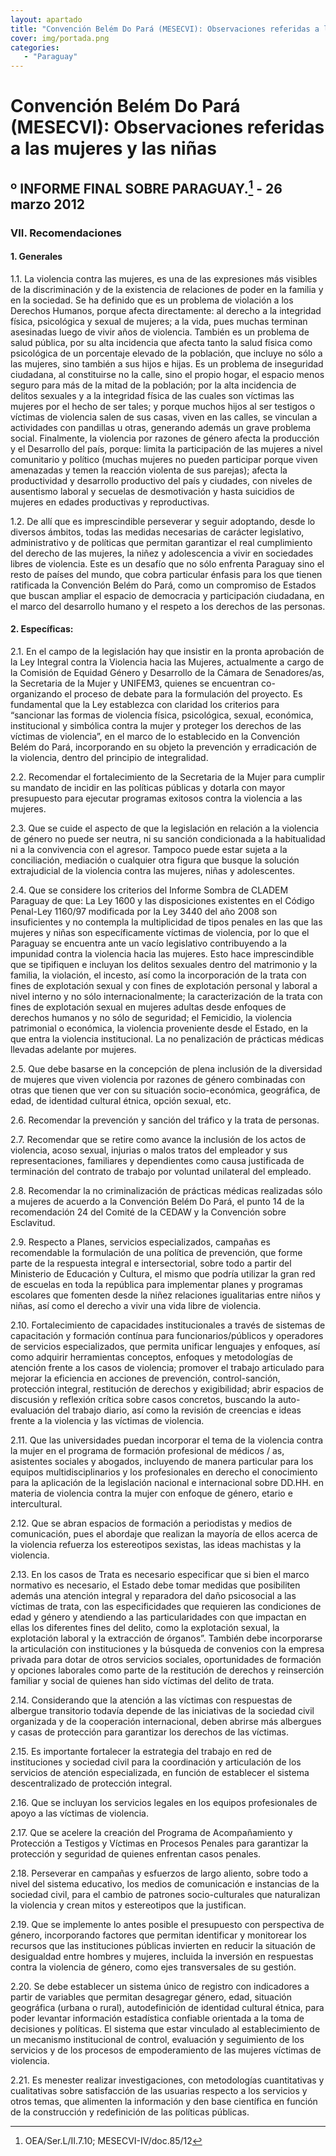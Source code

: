 ```yaml
---
layout: apartado
title: "Convención Belém Do Pará (MESECVI): Observaciones referidas a las mujeres y las niñas"
cover: img/portada.png
categories:
   - "Paraguay"
---
```



# Convención Belém Do Pará (MESECVI): Observaciones referidas a las mujeres y las niñas


## º INFORME FINAL SOBRE PARAGUAY.[^705] - 26 marzo 2012

### VII. Recomendaciones

#### 1. Generales

1.1. La violencia contra las mujeres, es una de las expresiones más
visibles de la discriminación y de la existencia de relaciones de poder en
la familia y en la sociedad. Se ha definido que es un problema de violación
a los Derechos Humanos, porque afecta directamente: al derecho a la
integridad física, psicológica y sexual de mujeres; a la vida, pues muchas
terminan asesinadas luego de vivir años de violencia. También es un
problema de salud pública, por su alta incidencia que afecta tanto la salud
física como psicológica de un porcentaje elevado de la población, que
incluye no sólo a las mujeres, sino también a sus hijos e hijas. Es un
problema de inseguridad ciudadana, al constituirse no la calle, sino el
propio hogar, el espacio menos seguro para más de la mitad de la población;
por la alta incidencia de delitos sexuales y a la integridad física de las
cuales son víctimas las mujeres por el hecho de ser tales; y porque muchos
hijos al ser testigos o víctimas de violencia salen de sus casas, viven en
las calles, se vinculan a actividades con pandillas u otras, generando
además un grave problema social. Finalmente, la violencia por razones de
género afecta la producción y el Desarrollo del país, porque: limita la
participación de las mujeres a nivel comunitario y político (muchas mujeres
no pueden participar porque viven amenazadas y temen la reacción violenta
de sus parejas); afecta la productividad y desarrollo productivo del país y
ciudades, con niveles de ausentismo laboral y secuelas de desmotivación y
hasta suicidios de mujeres en edades productivas y reproductivas.

1.2. De allí que es imprescindible perseverar y seguir adoptando, desde lo
diversos ámbitos, todas las medidas necesarias de carácter legislativo,
administrativo y de políticas que permitan garantizar el real cumplimiento
del derecho de las mujeres, la niñez y adolescencia a vivir en sociedades
libres de violencia. Este es un desafío que no sólo enfrenta Paraguay sino
el resto de países del mundo, que cobra particular énfasis para los que
tienen ratificada la Convención Belém do Pará, como un compromiso de
Estados que buscan ampliar el espacio de democracia y participación
ciudadana, en el marco del desarrollo humano y el respeto a los derechos de
las personas.

#### 2. Específicas:

2.1. En el campo de la legislación hay que insistir en la pronta aprobación
de la Ley Integral contra la Violencia hacia las Mujeres, actualmente a
cargo de la Comisión de Equidad Género y Desarrollo de la Cámara de
Senadores/as, la Secretaria de la Mujer y UNIFEM3, quienes se encuentran co-
organizando el proceso de debate para la formulación del proyecto. Es
fundamental que la Ley establezca con claridad los criterios para
“sancionar las formas de violencia física, psicológica, sexual, económica,
institucional y simbólica contra la mujer y proteger los derechos de las
víctimas de violencia”, en el marco de lo establecido en la Convención
Belém do Pará, incorporando en su objeto la prevención y erradicación de la
violencia, dentro del principio de integralidad.

2.2. Recomendar el fortalecimiento de la Secretaria de la Mujer para
cumplir su mandato de incidir en las políticas públicas y dotarla con mayor
presupuesto para ejecutar programas exitosos contra la violencia a las
mujeres.

2.3. Que se cuide el aspecto de que la legislación en relación a la
violencia de género no puede ser neutra, ni su sanción condicionada a la
habitualidad ni a la convivencia con el agresor. Tampoco puede estar sujeta
a la conciliación, mediación o cualquier otra figura que busque la solución
extrajudicial de la violencia contra las mujeres, niñas y adolescentes.

2.4. Que se considere los criterios del Informe Sombra de CLADEM Paraguay
de que: La Ley 1600 y las disposiciones existentes en el Código Penal-Ley
1160/97 modificada por la Ley 3440 del año 2008 son insuficientes y no
contempla la multiplicidad de tipos penales en las que las mujeres y niñas
son específicamente víctimas de violencia, por lo que el Paraguay se
encuentra ante un vacío legislativo contribuyendo a la impunidad contra la
violencia hacia las mujeres. Esto hace imprescindible que se tipifiquen e
incluyan los delitos sexuales dentro del matrimonio y la familia, la
violación, el incesto, así como la incorporación de la trata con fines de
explotación sexual y con fines de explotación personal y laboral a nivel
interno y no sólo internacionalmente; la caracterización de la trata con
fines de explotación sexual en mujeres adultas desde enfoques de derechos
humanos y no sólo de seguridad; el Femicidio, la violencia patrimonial o
económica, la violencia proveniente desde el Estado, en la que entra la
violencia institucional. La no penalización de prácticas médicas llevadas
adelante por mujeres.

2.5. Que debe basarse en la concepción de plena inclusión de la diversidad
de mujeres que viven violencia por razones de género combinadas con otras
que tienen que ver con su situación socio-económica, geográfica, de edad,
de identidad cultural étnica, opción sexual, etc.

2.6. Recomendar la prevención y sanción del tráfico y la trata de personas.

2.7. Recomendar que se retire como avance la inclusión de los actos de
violencia, acoso sexual, injurias o malos tratos del empleador y sus
representaciones, familiares y dependientes como causa justificada de
terminación del contrato de trabajo por voluntad unilateral del empleado.

2.8. Recomendar la no criminalización de prácticas médicas realizadas sólo
a mujeres de acuerdo a la Convención Belém Do Pará, el punto 14 de la
recomendación 24 del Comité de la CEDAW y la Convención sobre Esclavitud.

2.9. Respecto a Planes, servicios especializados, campañas es recomendable
la formulación de una política de prevención, que forme parte de la
respuesta integral e intersectorial, sobre todo a partir del Ministerio de
Educación y Cultura, el mismo que podría utilizar la gran red de escuelas
en toda la república para implementar planes y programas escolares que
fomenten desde la niñez relaciones igualitarias entre niños y niñas, así
como el derecho a vivir una vida libre de violencia.

2.10. Fortalecimiento de capacidades institucionales a través de sistemas
de capacitación y formación contínua para funcionarios/públicos y
operadores de servicios especializados, que permita unificar lenguajes y
enfoques, así como adquirir herramientas conceptos, enfoques y metodologías
de atención frente a los casos de violencia; promover el trabajo articulado
para mejorar la eficiencia en acciones de prevención, control-sanción,
protección integral, restitución de derechos y exigibilidad; abrir espacios
de discusión y reflexión crítica sobre casos concretos, buscando la auto-
evaluación del trabajo diario, así como la revisión de creencias e ideas
frente a la violencia y las víctimas de violencia.

2.11. Que las universidades puedan incorporar el tema de la violencia
contra la mujer en el programa de formación profesional de médicos / as,
asistentes sociales y abogados, incluyendo de manera particular para los
equipos multidisciplinarios y los profesionales en derecho el conocimiento
para la aplicación de la legislación nacional e internacional sobre DD.HH.
en materia de violencia contra la mujer con enfoque de género, etario e
intercultural.

2.12. Que se abran espacios de formación a periodistas y medios de
comunicación, pues el abordaje que realizan la mayoría de ellos acerca de
la violencia refuerza los estereotipos sexistas, las ideas machistas y la
violencia.

2.13. En los casos de Trata es necesario especificar que si bien el marco
normativo es necesario, el Estado debe tomar medidas que posibiliten además
una atención integral y reparadora del daño psicosocial a las víctimas de
trata, con las especificidades que requieren las condiciones de edad y
género y atendiendo a las particularidades con que impactan en ellas los
diferentes fines del delito, como la explotación sexual, la explotación
laboral y la extracción de órganos”. También debe incorporarse la
articulación con instituciones y la búsqueda de convenios con la empresa
privada para dotar de otros servicios sociales, oportunidades de formación
y opciones laborales como parte de la restitución de derechos y reinserción
familiar y social de quienes han sido víctimas del delito de trata.

2.14. Considerando que la atención a las víctimas con respuestas de
albergue transitorio todavía depende de las iniciativas de la sociedad
civil organizada y de la cooperación internacional, deben abrirse más
albergues y casas de protección para garantizar los derechos de las
víctimas.

2.15. Es importante fortalecer la estrategia del trabajo en red de
instituciones y sociedad civil para la coordinación y articulación de los
servicios de atención especializada, en función de establecer el sistema
descentralizado de protección integral.

2.16. Que se incluyan los servicios legales en los equipos profesionales de
apoyo a las víctimas de violencia.

2.17. Que se acelere la creación del Programa de Acompañamiento y
Protección a Testigos y Víctimas en Procesos Penales para garantizar la
protección y seguridad de quienes enfrentan casos penales.

2.18. Perseverar en campañas y esfuerzos de largo aliento, sobre todo a
nivel del sistema educativo, los medios de comunicación e instancias de la
sociedad civil, para el cambio de patrones socio-culturales que naturalizan
la violencia y crean mitos y estereotipos que la justifican.

2.19. Que se implemente lo antes posible el presupuesto con perspectiva de
género, incorporando factores que permitan identificar y monitorear los
recursos que las instituciones públicas invierten en reducir la situación
de desigualdad entre hombres y mujeres, incluida la inversión en respuestas
contra la violencia de género, como ejes transversales de su gestión.

2.20. Se debe establecer un sistema único de registro con indicadores a
partir de variables que permitan desagregar género, edad, situación
geográfica (urbana o rural), autodefinición de identidad cultural étnica,
para poder levantar información estadística confiable orientada a la toma
de decisiones y políticas. El sistema que estar vinculado al
establecimiento de un mecanismo institucional de control, evaluación y
seguimiento de los servicios y de los procesos de empoderamiento de las
mujeres víctimas de violencia.

2.21. Es menester realizar investigaciones, con metodologías cuantitativas
y cualitativas sobre satisfacción de las usuarias respecto a los servicios
y otros temas, que alimenten la información y den base científica en
función de la construcción y redefinición de las políticas públicas.

[^705]: OEA/Ser.L/II.7.10; MESECVI-IV/doc.85/12
